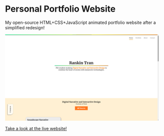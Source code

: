 # Personal Portfolio Website

My open-source HTML+CSS+JavaScript animated portfolio website after a simplified redesign!

![screenshot of website](/readme-mats/screenshot.png)

<a href='https://rankint.github.io/'>Take a look at the live website!</a>
